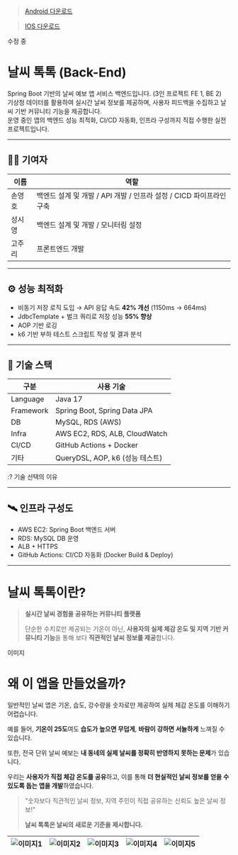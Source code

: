 > [Android 다운로드](https://play.google.com/store/apps/details?id=com.weather2&hl=ko)

> [IOS 다운로드](https://apps.apple.com/kr/app/%EB%82%A0%EC%94%A8%ED%86%A1%ED%86%A1/id6738004972)

수정 중

# 날씨 톡톡 (Back-End)

Spring Boot 기반의 날씨 예보 앱 서비스 백엔드입니다. (3인 프로젝트 FE 1, BE 2)  
기상청 데이터를 활용하여 실시간 날씨 정보를 제공하며, 사용자 피드백을 수집하고 날씨 기반 커뮤니티 기능을 제공합니다.  
운영 중인 앱의 백엔드 성능 최적화, CI/CD 자동화, 인프라 구성까지 직접 수행한 실전 프로젝트입니다.

---

## 🙋‍♂️ 기여자
| 이름 | 역할 |
|------|------|
| 손영호 |	백엔드 설계 및 개발 / API 개발 / 인프라 설정 / CICD 파이프라인 구축
| 성시영 |	백엔드 설계 및 개발 / 모니터링 설정
| 고주리 |	프론트엔드 개발

---

## ⚙️ 성능 최적화

- 비동기 저장 로직 도입 → API 응답 속도 **42% 개선** (1150ms → 664ms)
- JdbcTemplate + 벌크 쿼리로 저장 성능 **55% 향상**
- AOP 기반 로깅
- k6 기반 부하 테스트 스크립트 작성 및 결과 분석

---

## 🧰 기술 스택

| 구분 | 사용 기술 |
|------|-----------|
| Language | Java 17 |
| Framework | Spring Boot, Spring Data JPA |
| DB | MySQL, RDS (AWS) |
| Infra | AWS EC2, RDS, ALB, CloudWatch |
| CI/CD | GitHub Actions + Docker |
| 기타 | QueryDSL, AOP, k6 (성능 테스트) |

:? 기술 선택의 이유

---

## 🛰️ 인프라 구성도

- AWS EC2: Spring Boot 백엔드 서버
- RDS: MySQL DB 운영
- ALB + HTTPS
- GitHub Actions: CI/CD 자동화 (Docker Build & Deploy)

---

# 날씨 톡톡이란?

> **실시간 날씨 경험을 공유하는 커뮤니티 플랫폼**
> 
> 
> 단순한 수치로만 제공되는 기온이 아닌, **사용자의 실제 체감 온도 및 지역 기반 커뮤니티 기능**을 통해 보다 **직관적인 날씨 정보를 제공**합니다. 
>

이미지

# 왜 이 앱을 만들었을까?

일반적인 날씨 앱은 기온, 습도, 강수량을 숫자로만 제공하여 실제 체감 온도를 이해하기 어렵습니다.

예를 들어, **기온이 25도**여도 **습도가 높으면 무덥게**, **바람이 강하면 서늘하게** 느껴질 수 있습니다.

또한, 전국 단위 날씨 예보는 **내 동네의 실제 날씨를 정확히 반영하지 못하는 문제**가 있습니다.

우리는 **사용자가 직접 체감 온도를 공유**하고, 이를 통해 **더 현실적인 날씨 정보를 얻을 수 있도록 돕는 앱을 개발**하였습니다.

> "숫자보다 직관적인 날씨 정보, 지역 주민이 직접 공유하는 신뢰도 높은 날씨 정보!"
> 
> 
> **날씨 톡톡은 날씨의 새로운 기준을 제시합니다.**
>

| ![이미지1](https://github.com/user-attachments/assets/b8b7084b-3f73-45fc-8eae-915dd6e912d8) | ![이미지2](https://github.com/user-attachments/assets/2031ee14-b28b-43d9-a9b3-a31f168dac68) | ![이미지3](https://github.com/user-attachments/assets/049bce19-28db-49a2-8e3c-cf298523f35b) | ![이미지4](https://github.com/user-attachments/assets/235dec11-8f3c-4c3d-8809-f8ba05e8cb89) | ![이미지5](https://github.com/user-attachments/assets/ea4acf4c-48fc-477b-86b6-a99e70129198) |
|---|---|---|---|---|


